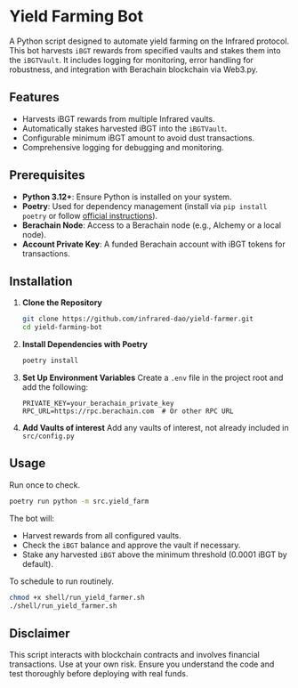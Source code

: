 # Yield Farming Bot

A Python script designed to automate yield farming on the Infrared protocol. This bot harvests `iBGT` rewards from specified vaults and stakes them into the `iBGTVault`. It includes logging for monitoring, error handling for robustness, and integration with Berachain blockchain via Web3.py.

## Features
- Harvests iBGT rewards from multiple Infrared vaults.
- Automatically stakes harvested iBGT into the `iBGTVault`.
- Configurable minimum iBGT amount to avoid dust transactions.
- Comprehensive logging for debugging and monitoring.

## Prerequisites
- **Python 3.12+**: Ensure Python is installed on your system.
- **Poetry**: Used for dependency management (install via `pip install poetry` or follow [official instructions](https://python-poetry.org/docs/#installation)).
- **Berachain Node**: Access to a Berachain node (e.g., Alchemy or a local node).
- **Account Private Key**: A funded Berachain account with iBGT tokens for transactions.


## Installation

1. **Clone the Repository**
   ```bash
   git clone https://github.com/infrared-dao/yield-farmer.git
   cd yield-farming-bot
   ```

2. **Install Dependencies with Poetry**
    ```bash
    poetry install
    ```

3. **Set Up Environment Variables**
    Create a `.env` file in the project root and add the following:
    ```
    PRIVATE_KEY=your_berachain_private_key
    RPC_URL=https://rpc.berachain.com  # Or other RPC URL
    ```

4. **Add Vaults of interest**
    Add any vaults of interest, not already included in `src/config.py`

## Usage

Run once to check.
```bash
poetry run python -m src.yield_farm
```

The bot will:
- Harvest rewards from all configured vaults.
- Check the `iBGT` balance and approve the vault if necessary.
- Stake any harvested `iBGT` above the minimum threshold (0.0001 iBGT by default).

To schedule to run routinely.
```bash
chmod +x shell/run_yield_farmer.sh
./shell/run_yield_farmer.sh
```

## Disclaimer
This script interacts with blockchain contracts and involves financial transactions. Use at your own risk. Ensure you understand the code and test thoroughly before deploying with real funds.



